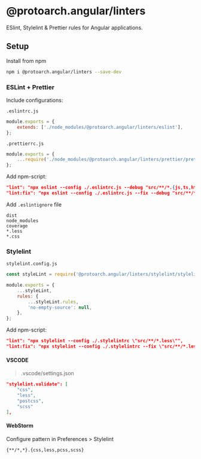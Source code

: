 # @protoarch.angular/linters

ESlint, Stylelint & Prettier rules for Angular applications.

## Setup

Install from npm

```bash
npm i @protoarch.angular/linters --save-dev
```

### ESLint + Prettier

Include configurations:

`.eslintrc.js`

```javascript
module.exports = {
    extends: ['./node_modules/@protoarch.angular/linters/eslint'],
};
```

`.prettierrc.js`

```javascript
module.exports = {
    ...require('./node_modules/@protoarch.angular/linters/prettier/prettier.config.js'),
};
```

Add npm-script:

```json
"lint": "npx eslint --config ./.eslintrc.js --debug "src/**/*.{js,ts,html}"",
"lint:fix": "npx eslint --config ./.eslintrc.js --fix --debug "src/**/*.{js,ts,html}""
```

Add `.eslintignore` file

```text
dist
node_modules
coverage
*.less
*.css
```

### Stylelint

`stylelint.config.js`

```javascript
const styleLint = require('@protoarch.angular/linters/stylelint/stylelint.config.js');

module.exports = {
    ...styleLint,
    rules: {
        ...styleLint.rules,
        'no-empty-source': null,
    },
};
```

Add npm-script:

```json
"lint": "npx stylelint --config ./.stylelintrc \"src/**/*.less\"",
"lint:fix": "npx stylelint --config ./.stylelintrc --fix \"src/**/*.less\""
```

#### VSCODE

> .vscode/settings.json

```json
"stylelint.validate": [
    "css",
    "less",
    "postcss",
    "scss"
],
```

#### WebStorm

Configure pattern in Preferences > Stylelint

```
{**/*,*}.{css,less,pcss,scss}
```
